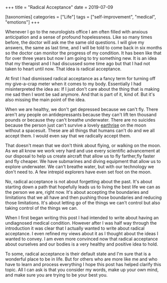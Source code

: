 +++
title = "Radical Acceptance"
date = 2019-07-09

[taxonomies]
categories = ["Life"]
tags = ["self-improvement", "medical", "emotions"]
+++

Whenever I go to the neurologists office I am often filled with anxious anticipation and a sense of profound hopelessness. Like so many times before, the doctor will ask me the same old questions. I will give my answers, the same as last time, and I will be told to come back in six months so the doctor can monitor the progress of my condition. It has been like that for over three years but now I am going to try something new. It is an idea that my therapist and I had discussed some time ago but that I had not taken to heart until now. That idea is radical acceptance. 

<!-- more -->

At first I had dismissed radical acceptance as a fancy term for turning off my give-a-crap meter when it comes to my body. Essentially I had misinterpreted the idea as: If I just don't care about the thing that is making me sad then I wont be sad anymore. And that is part of it, kind of. But it's also missing the main point of the idea.

When we are healthy, we don't get depressed because we can't fly. There aren't any people on antidepressants because they can't lift ten thousand pounds or because they can't breathe underwater. There are no suicides because the person just can't survive a lovely [earthrise](https://www.nasa.gov/multimedia/imagegallery/image_feature_1249.html) on the moon without a spacesuit. These are all things that humans can't do and we all accept them. I would even say that we radically accept them.

That doesn't mean that we don't think about flying, or walking on the moon. As we all know we work very hard and use every scientific advancement at our disposal to help us create aircraft that allow us to fly farther,fly faster and fly cheaper. We have submarines and diving equipment that allow us to explore underwater. We can't breathe water, but with our technology we don't need to. A few intrepid explorers have even set foot on the moon.

No, radical acceptance is not about forgetting about the past. It's about starting down a path that hopefully leads us to living the best life we can as the person we are, right now. It's about accepting the boundaries and limitations that we all have and then pushing those boundaries and reducing those limitations. It's about letting go of the things we can't control but also taking control of the things we can.

When I first began writing this post I had intended to write about having an undiagnosed medical condition. However after I was half way through the introduction it was clear that I actually wanted to write about radical acceptance. I even refined my views about it as I thought about the ideas I wanted to convey. I am even more convinced now that radical acceptance about ourselves and our bodies is a very healthy and positive idea to hold.

To some, radical acceptance is their default state and I'm sure that is a wonderful place to be in life. But for others who are more like me and who have to learn and process everything I hope this post has helped clarify this topic. All I can ask is that you consider my words, make up your own mind, and make sure you are trying to be your best you.
